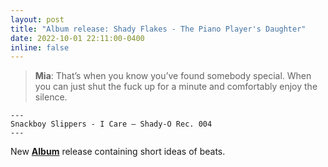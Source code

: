 ```yaml
---
layout: post
title: "Album release: Shady Flakes - The Piano Player's Daughter"
date: 2022-10-01 22:11:00-0400
inline: false
---
```


> **Mia**: That’s when you know you’ve found somebody special. When you can just shut the fuck up for a minute and comfortably enjoy the silence.
  
    ---
    Snackboy Slippers - I Care — Shady-O Rec. 004
    ---


New <a href="https://joshuajaeger.github.io/projects/Music/">**Album**</a> release containing short ideas of beats. 